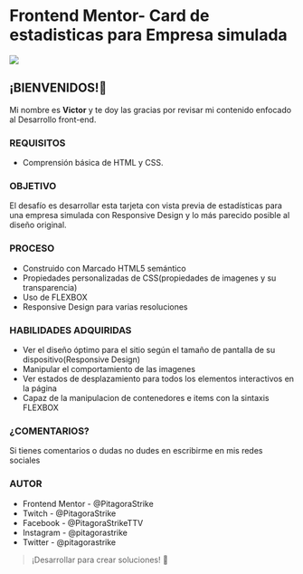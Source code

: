 # Frontend Mentor- Card de estadisticas para Empresa simulada

![](https://scontent.fmex33-1.fna.fbcdn.net/v/t39.30808-6/271669333_1226190914537902_3675879884832050765_n.jpg?_nc_cat=110&ccb=1-5&_nc_sid=0debeb&_nc_eui2=AeFZjWN_r4-8LqhWGNyAUD17t2THhIbkc6u3ZMeEhuRzq0Uvk9_kFHs8aijGJ5edOEbmR-AcpDEPeAg9YSRQe1ap&_nc_ohc=uzHqNoQB2esAX9u5x55&_nc_ht=scontent.fmex33-1.fna&oh=00_AT8FiPvQgsoY_JzLXfT17upeABNQ8bsMaHdW9Y2VKCxp4Q&oe=61E2F309)

## ¡BIENVENIDOS!👋
Mi nombre es **Victor** y te doy las gracias por revisar mi contenido enfocado al Desarrollo front-end.

### REQUISITOS
- Comprensión básica de HTML y CSS.

### OBJETIVO
El desafío es desarrollar esta tarjeta con vista previa de estadísticas para una empresa simulada con Responsive Design y lo más parecido posible al diseño original.


### PROCESO
- Construido con Marcado HTML5 semántico
- Propiedades personalizadas de CSS(propiedades de imagenes y su transparencia)
- Uso de FLEXBOX
- Responsive Design para varias resoluciones

### HABILIDADES ADQUIRIDAS

- Ver el diseño óptimo para el sitio según el tamaño de pantalla de su dispositivo(Responsive Design)
- Manipular el comportamiento de las imagenes
- Ver estados de desplazamiento para todos los elementos interactivos en la página
- Capaz de la manipulacion de contenedores e items con la sintaxis FLEXBOX

### ¿COMENTARIOS?
Si tienes comentarios o dudas no dudes en escribirme en mis redes sociales

### AUTOR
- Frontend Mentor - @PitagoraStrike
- Twitch - @PitagoraStrike
- Facebook - @PitagoraStrikeTTV
- Instagram - @pitagorastrike
- Twitter - @pitagorastrike

> ¡Desarrollar para crear soluciones! 🚀
